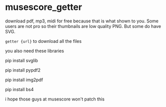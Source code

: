 # musescore_getter
download pdf, mp3, midi for free because that is what shown to you. Some users are not pro so their thumbnails are low quality PNG. But some do have SVG.

`getter {url}` to download all the files

you also need these libraries

pip install svglib

pip install pypdf2

pip install img2pdf

pip install bs4

i hope those guys at musescore won't patch this
